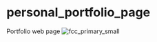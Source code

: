 # personal_portfolio_page
Portfolio web page
![fcc_primary_small](https://user-images.githubusercontent.com/68590967/105537991-74bca980-5cfb-11eb-9368-3bc25dccc4a0.jpg)
